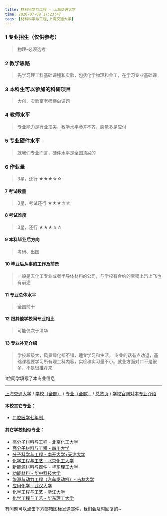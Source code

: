 ```yaml
---
title: 材料科学与工程 - 上海交通大学
time: 2020-07-08 17:23:47
tags: [材料科学与工程,上海交通大学]
---
```

### 1 专业招生（仅供参考）  
> 物理-必须选考


### 2 教学思路
> 先学习理工科基础课程和实验，包括化学物理和金工，在学习专业基础课


### 3 本科生可以参加的科研项目
>  大创、实验室老师横向课题


### 4 教师水平
> 专业能力是行业顶尖，教学水平参差不齐，感觉多是应付


### 5 专业硬件水平
> 就我们专业而言，硬件水平是全国顶尖的


### 6 作业量
>3星，还行
★★★☆☆


#### 7 考试数量
>3星，考试还行
★★★☆☆



#### 8 考试难度
>3星，还行
★★★☆☆


#### 9 本科毕业后方向
> 考研、出国


#### 10 毕业后从事的工作及前景
> 一般是去化工专业或者半导体材料的公司，与学校有合约的宝钢上汽上飞也有前途


#### 11 专业总体水平
> 全国前十


#### 12 跟其他学校同专业相比
>可能仅次于清华 


#### 13 专业补充介绍
> 学校超级大，风景绿化都不错，适宜学习和生活。
专业的话有点劝退，基础课程要学习所有理工科内容，实验和实习量不小。就业方面对口不是很多，不是很推荐来

1位同学填写了本专业信息
***
[上海交通大学](https://univgo.github.io/2020/07/08/上海交通大学) / [学校（全部）](https://univgo.github.io/2020/07/09/学校汇总页) / [专业（全部）](https://univgo.github.io/2020/07/09/专业汇总页) / [总览页](https://univgo.github.io/2020/07/09/总览) / [学校官网对本专业介绍](http://smse.sjtu.edu.cn/)
#### 本校其它专业：
- [口腔医学七年制 ](https://univgo.github.io/2020/07/08/口腔医学七年制%20-%20上海交通大学（医学院）)

#### 其它学校相似专业：
- [高分子材料与工程 - 北京化工大学](https://univgo.github.io/2020/07/08/高分子材料与工程%20-%20北京化工大学)
- [高分子材料与工程 - 四川大学](https://univgo.github.io/2020/07/08/高分子材料与工程%20-%20四川大学)
- [分子科学与工程 - 南开大学+天津大学](https://univgo.github.io/2020/07/08/分子科学与工程%20-%20南开大学+天津大学) 
- [化学工程与工艺 - 北京化工大学](https://univgo.github.io/2020/07/08/化学工程与工艺%20-%20北京化工大学)
- [新能源材料与器件 - 华东理工大学](https://univgo.github.io/2020/07/08/新能源材料与器件%20-%20华东理工大学)
- [功能材料 - 华中科技大学](https://univgo.github.io/2020/07/08/功能材料%20-%20华中科技大学)
- [能源与动力工程（汽车发动机）- 吉林大学](https://univgo.github.io/2020/07/08/能源与动力工程（汽车发动机）-%20吉林大学)
- [应用化学 - 武汉大学](https://univgo.github.io/2020/07/08/应用化学%20-%20武汉大学)
- [化学工程与工艺 - 浙江大学](https://univgo.github.io/2020/07/08/化学工程与工艺%20-%20浙江大学)
- [化学工程与工艺 - 华东理工大学](https://univgo.github.io/2020/07/08/化学工程与工艺%20-%20华东理工大学)

有问题可以点击下方邮箱图标发送邮件，我们会及时回复的~